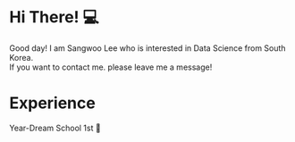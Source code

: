 # Hi There! :computer:
Good day! I am Sangwoo Lee who is interested in Data Science from South Korea.<br>
If you want to contact me. please leave me a message!<br>

# Experience <br>
Year-Dream School 1st :school:

